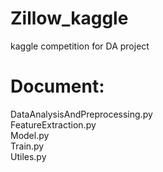 # Zillow_kaggle
kaggle competition for DA project

# Document:  
DataAnalysisAndPreprocessing.py  
FeatureExtraction.py  
Model.py  
Train.py  
Utiles.py  
